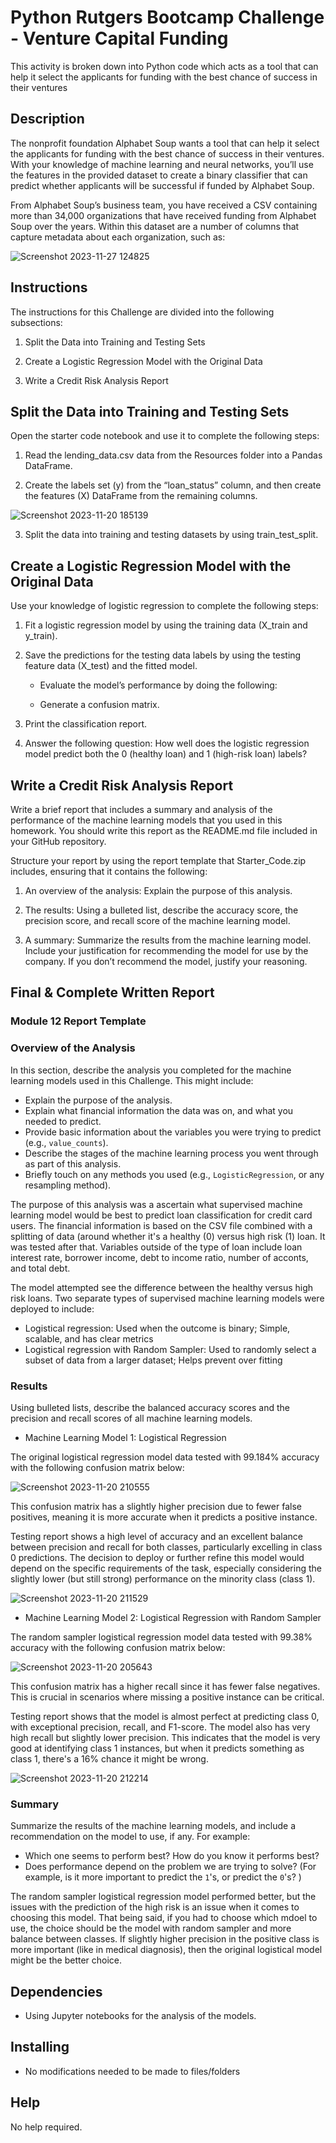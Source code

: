# Python Rutgers Bootcamp Challenge - Venture Capital Funding 

This activity is broken down into Python code which acts as a tool that can help it select the applicants for funding with the best chance of success in their ventures

## Description

The nonprofit foundation Alphabet Soup wants a tool that can help it select the applicants for funding with the best chance of success in their ventures. With your knowledge of machine learning and neural networks, you’ll use the features in the provided dataset to create a binary classifier that can predict whether applicants will be successful if funded by Alphabet Soup.

From Alphabet Soup’s business team, you have received a CSV containing more than 34,000 organizations that have received funding from Alphabet Soup over the years. Within this dataset are a number of columns that capture metadata about each organization, such as:

![Screenshot 2023-11-27 124825](https://github.com/Connextstrategy/deep-learning-challenge/assets/18508699/94cc902d-c875-43df-8a6f-ab938a7607ee)

## Instructions

The instructions for this Challenge are divided into the following subsections:

1. Split the Data into Training and Testing Sets

2. Create a Logistic Regression Model with the Original Data

3. Write a Credit Risk Analysis Report

## Split the Data into Training and Testing Sets

Open the starter code notebook and use it to complete the following steps:

1. Read the lending_data.csv data from the Resources folder into a Pandas DataFrame.

2. Create the labels set (y) from the “loan_status” column, and then create the features (X) DataFrame from the remaining columns.

![Screenshot 2023-11-20 185139](https://github.com/Connextstrategy/credit-risk-classification/assets/18508699/9d3c40eb-fafc-42cb-ae16-e843327365a1)

3. Split the data into training and testing datasets by using train_test_split.

## Create a Logistic Regression Model with the Original Data

Use your knowledge of logistic regression to complete the following steps:

1. Fit a logistic regression model by using the training data (X_train and y_train).

2. Save the predictions for the testing data labels by using the testing feature data (X_test) and the fitted model.

   * Evaluate the model’s performance by doing the following:

   * Generate a confusion matrix.

3. Print the classification report.

4. Answer the following question: How well does the logistic regression model predict both the 0 (healthy loan) and 1 (high-risk loan) labels?
 
 ## Write a Credit Risk Analysis Report

Write a brief report that includes a summary and analysis of the performance of the machine learning models that you used in this homework. You should write this report as the README.md file included in your GitHub repository.

Structure your report by using the report template that Starter_Code.zip includes, ensuring that it contains the following:

1. An overview of the analysis: Explain the purpose of this analysis.

2. The results: Using a bulleted list, describe the accuracy score, the precision score, and recall score of the machine learning model.

3. A summary: Summarize the results from the machine learning model. Include your justification for recommending the model for use by the company. If you don’t recommend the model, justify your reasoning.

 ## Final & Complete Written Report 

### Module 12 Report Template

### Overview of the Analysis

In this section, describe the analysis you completed for the machine learning models used in this Challenge. This might include:

* Explain the purpose of the analysis.
* Explain what financial information the data was on, and what you needed to predict.
* Provide basic information about the variables you were trying to predict (e.g., `value_counts`).
* Describe the stages of the machine learning process you went through as part of this analysis.
* Briefly touch on any methods you used (e.g., `LogisticRegression`, or any resampling method).

The purpose of this analysis was a ascertain what supervised machine learning model would be best to predict loan classification for credit card users. The financial information is based on the CSV file combined with a splitting of data (around whether it's a healthy (0) versus high risk (1) loan. It was tested after that. Variables outside of the type of loan include loan interest rate, borrower income, debt to income ratio, number of acconts, and total debt. 

The model attempted see the difference between the healthy versus high risk loans. Two separate types of supervised machine learning models were deployed to include: 

* Logistical regression: Used when the outcome is binary; Simple, scalable, and has clear metrics
* Logistical regression with Random Sampler: Used to randomly select a subset of data from a larger dataset; Helps prevent over fitting

### Results

Using bulleted lists, describe the balanced accuracy scores and the precision and recall scores of all machine learning models.

  * Machine Learning Model 1: Logistical Regression  

The original logistical regression model data tested with 99.184% accuracy with the following confusion matrix below: 

![Screenshot 2023-11-20 210555](https://github.com/Connextstrategy/credit-risk-classification/assets/18508699/e8abbca7-5768-48fb-8eb1-f5c96406d31c)

This confusion matrix has a slightly higher precision due to fewer false positives, meaning it is more accurate when it predicts a positive instance.

Testing report shows a high level of accuracy and an excellent balance between precision and recall for both classes, particularly excelling in class 0 predictions. The decision to deploy or further refine this model would depend on the specific requirements of the task, especially considering the slightly lower (but still strong) performance on the minority class (class 1).

![Screenshot 2023-11-20 211529](https://github.com/Connextstrategy/credit-risk-classification/assets/18508699/351b9a7e-c8bf-4153-b872-5b69ce9e02fd)


  * Machine Learning Model 2: Logistical Regression with Random Sampler
  
The random sampler logistical regression model data tested with 99.38% accuracy with the following confusion matrix below: 

![Screenshot 2023-11-20 205643](https://github.com/Connextstrategy/credit-risk-classification/assets/18508699/2fa4740b-9138-41d8-bc14-8e0d03203fd7)

This confusion matrix has a higher recall since it has fewer false negatives. This is crucial in scenarios where missing a positive instance can be critical. 

Testing report shows that the model is almost perfect at predicting class 0, with exceptional precision, recall, and F1-score. The model also has very high recall but slightly lower precision. This indicates that the model is very good at identifying class 1 instances, but when it predicts something as class 1, there's a 16% chance it might be wrong.

![Screenshot 2023-11-20 212214](https://github.com/Connextstrategy/credit-risk-classification/assets/18508699/e73837c7-9e6f-43c4-8c48-6ffef78b1e23)


### Summary

Summarize the results of the machine learning models, and include a recommendation on the model to use, if any. For example:
* Which one seems to perform best? How do you know it performs best?
* Does performance depend on the problem we are trying to solve? (For example, is it more important to predict the `1`'s, or predict the `0`'s? )

The random sampler logistical regression model performed better, but the issues with the prediction of the high risk is an issue when it comes to choosing this model. That being said, if you had to choose which mdoel to use, the choice should be the model with random sampler and more balance between classes. If slightly higher precision in the positive class is more important (like in medical diagnosis), then the original logistical model might be the better choice.
 

## Dependencies

* Using Jupyter notebooks for the analysis of the models. 

## Installing

* No modifications needed to be made to files/folders

## Help

No help required. 

